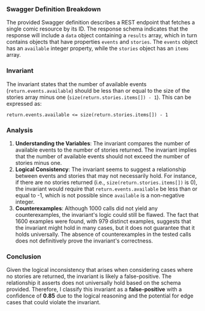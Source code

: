 ### Swagger Definition Breakdown
The provided Swagger definition describes a REST endpoint that fetches a single comic resource by its ID. The response schema indicates that the response will include a `data` object containing a `results` array, which in turn contains objects that have properties `events` and `stories`. The `events` object has an `available` integer property, while the `stories` object has an `items` array.

### Invariant
The invariant states that the number of available events (`return.events.available`) should be less than or equal to the size of the stories array minus one (`size(return.stories.items[]) - 1`). This can be expressed as:

    return.events.available <= size(return.stories.items[]) - 1

### Analysis
1. **Understanding the Variables**: The invariant compares the number of available events to the number of stories returned. The invariant implies that the number of available events should not exceed the number of stories minus one.
2. **Logical Consistency**: The invariant seems to suggest a relationship between events and stories that may not necessarily hold. For instance, if there are no stories returned (i.e., `size(return.stories.items[])` is 0), the invariant would require that `return.events.available` be less than or equal to -1, which is not possible since `available` is a non-negative integer.
3. **Counterexamples**: Although 1000 calls did not yield any counterexamples, the invariant's logic could still be flawed. The fact that 1600 examples were found, with 979 distinct examples, suggests that the invariant might hold in many cases, but it does not guarantee that it holds universally. The absence of counterexamples in the tested calls does not definitively prove the invariant's correctness.

### Conclusion
Given the logical inconsistency that arises when considering cases where no stories are returned, the invariant is likely a false-positive. The relationship it asserts does not universally hold based on the schema provided. Therefore, I classify this invariant as a **false-positive** with a confidence of **0.85** due to the logical reasoning and the potential for edge cases that could violate the invariant.
